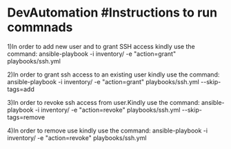 # DevAutomation #Instructions to run commnads
1)In order to add new user and to grant SSH access kindly use the command:
ansible-playbook -i inventory/ -e "action=grant" playbooks/ssh.yml

2)In order to grant ssh access to an existing user kindly use the command: 
ansible-playbook -i inventory/ -e "action=grant" playbooks/ssh.yml --skip-tags=add

3)In order to revoke ssh access from user.Kindly use the command: 
ansible-playbook -i inventory/ -e "action=revoke" playbooks/ssh.yml --skip-tags=remove

4)In order to remove use kindly use the command:
ansible-playbook -i inventory/ -e "action=revoke" playbooks/ssh.yml

